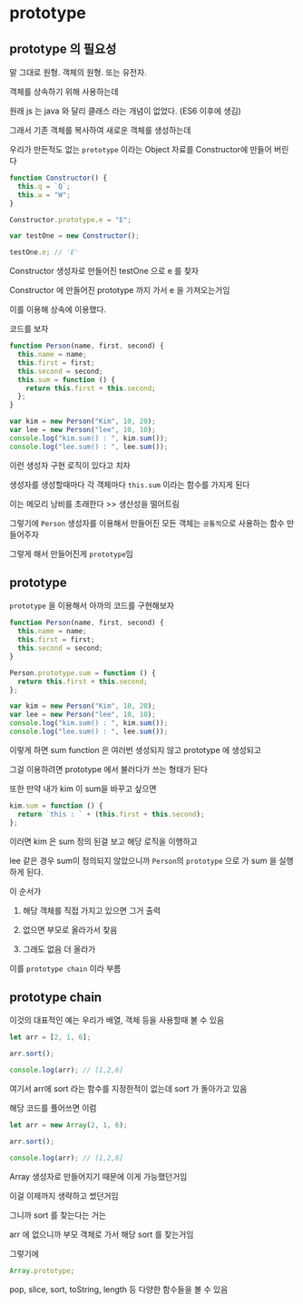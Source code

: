 # prototype

## prototype 의 필요성

말 그대로 원형. 객체의 원형. 또는 유전자.

객체를 상속하기 위해 사용하는데

원래 js 는 java 와 달리 클래스 라는 개념이 없었다. (ES6 이후에 생김)

그래서 기존 객체를 복사하여 새로운 객체를 생성하는데

우리가 만든적도 없는 `prototype` 이라는 Object 자료를 Constructor에 만들어 버린다

```js
function Constructor() {
  this.q = `Q`;
  this.w = "W";
}

Constructor.prototype.e = "E";

var testOne = new Constructor();

testOne.e; // 'E'
```

Constructor 생성자로 만들어진 testOne 으로 e 를 찾자

Constructor 에 만들어진 prototype 까지 가서 e 을 가져오는거임

이를 이용해 상속에 이용했다.

코드를 보자

```js
function Person(name, first, second) {
  this.name = name;
  this.first = first;
  this.second = second;
  this.sum = function () {
    return this.first + this.second;
  };
}

var kim = new Person("Kim", 10, 20);
var lee = new Person("lee", 10, 10);
console.log("kim.sum() : ", kim.sum());
console.log("lee.sum() : ", lee.sum());
```

이런 생성자 구현 로직이 있다고 치자

생성자를 생성할때마다 각 객체마다 `this.sum` 이라는 함수를 가지게 된다

이는 메모리 낭비를 초래한다 >> 생산성을 떨어트림

그렇기에 `Person` 생성자를 이용해서 만들어진 모든 객체는 `공통적`으로 사용하는 함수 만들어주자

그렇게 해서 만들어진게 `prototype`임

## prototype

`prototype` 을 이용해서 아까의 코드를 구현해보자

```js
function Person(name, first, second) {
  this.name = name;
  this.first = first;
  this.second = second;
}

Person.prototype.sum = function () {
  return this.first + this.second;
};

var kim = new Person("Kim", 10, 20);
var lee = new Person("lee", 10, 10);
console.log("kim.sum() : ", kim.sum());
console.log("lee.sum() : ", lee.sum());
```

이렇게 하면 sum function 은 여러번 생성되지 않고 prototype 에 생성되고

그걸 이용하려면 prototype 에서 불러다가 쓰는 형태가 된다

또한 만약 내가 kim 이 sum을 바꾸고 싶으면

```js
kim.sum = function () {
  return `this : ` + (this.first + this.second);
};
```

이러면 kim 은 sum 정의 된걸 보고 해당 로직을 이행하고

lee 같은 경우 sum이 정의되지 않았으니까 `Person`의 `prototype` 으로 가 sum 을 실행하게 된다.

이 순서가

1. 해당 객체를 직접 가지고 있으면 그거 출력

2. 없으면 부모로 올라가서 찾음

3. 그래도 없음 더 올라가

이를 `prototype chain` 이라 부름

## prototype chain

이것의 대표적인 예는 우리가 배열, 객체 등을 사용할때 볼 수 있음

```js
let arr = [2, 1, 6];

arr.sort();

console.log(arr); // [1,2,6]
```

여기서 arr에 sort 라는 함수를 지정한적이 없는데 sort 가 돌아가고 있음

해당 코드를 풀어쓰면 이럼

```js
let arr = new Array(2, 1, 6);

arr.sort();

console.log(arr); // [1,2,6]
```

Array 생성자로 만들어지기 때문에 이게 가능했던거임

이걸 이제까지 생략하고 썼던거임

그니까 sort 를 찾는다는 거는

arr 에 없으니까 부모 객체로 가서 해당 sort 를 찾는거임

그렇기에

```js
Array.prototype;
```

pop, slice, sort, toString, length 등 다양한 함수들을 볼 수 있음
